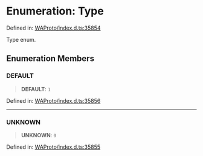 # Enumeration: Type

Defined in: [WAProto/index.d.ts:35854](https://github.com/Fokusdotid/Baileys/blob/039f28db78950e3bac7c407f144ea390dcdf207d/WAProto/index.d.ts#L35854)

Type enum.

## Enumeration Members

### DEFAULT

> **DEFAULT**: `1`

Defined in: [WAProto/index.d.ts:35856](https://github.com/Fokusdotid/Baileys/blob/039f28db78950e3bac7c407f144ea390dcdf207d/WAProto/index.d.ts#L35856)

***

### UNKNOWN

> **UNKNOWN**: `0`

Defined in: [WAProto/index.d.ts:35855](https://github.com/Fokusdotid/Baileys/blob/039f28db78950e3bac7c407f144ea390dcdf207d/WAProto/index.d.ts#L35855)
